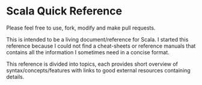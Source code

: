 # Scala Quick Reference 

Please feel free to use, fork, modify and make pull requests.


This is intended to be a living document/reference for Scala. I started this reference because I could not find a cheat-sheets or reference manuals that contains all the information I sometimes need in a concise format. 


This reference is divided into topics, each provides short overview of syntax/concepts/features with links to good external resources containing details. 
